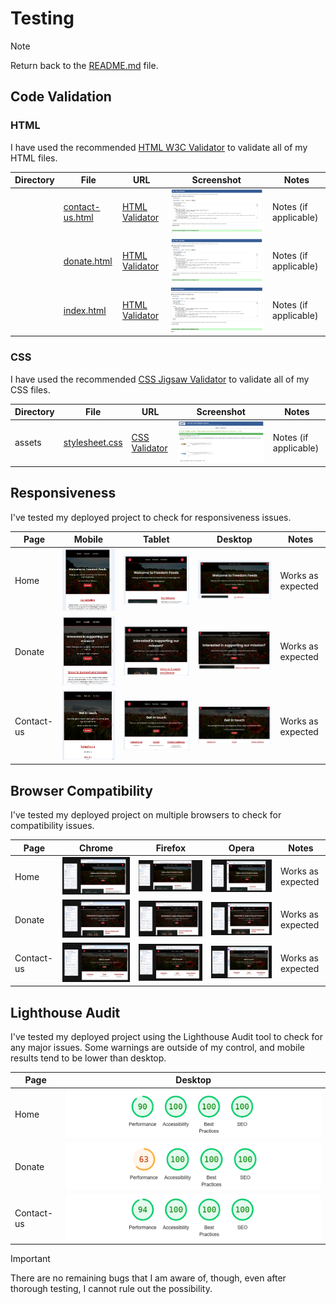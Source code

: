# Testing

> [!NOTE]
> Return back to the [README.md](README.md) file.

## Code Validation

### HTML

I have used the recommended [HTML W3C Validator](https://validator.w3.org) to validate all of my HTML files.

| Directory | File | URL | Screenshot | Notes |
| --- | --- | --- | --- | --- |
|  | [contact-us.html](https://github.com/JSGREEN1129/freedom-feeds-unit-1/blob/main/contact-us.html) | [HTML Validator](https://validator.w3.org/nu/?doc=https://jsgreen1129.github.io/freedom-feeds-unit-1/contact-us.html) | ![screenshot](./documentation/contact-us-html-validation.png) | Notes (if applicable) |
|  | [donate.html](https://github.com/JSGREEN1129/freedom-feeds-unit-1/blob/main/donate.html) | [HTML Validator](https://validator.w3.org/nu/?doc=https://jsgreen1129.github.io/freedom-feeds-unit-1/donate.html) | ![screenshot](./documentation/donate-html-validation.png) | Notes (if applicable) |
|  | [index.html](https://github.com/JSGREEN1129/freedom-feeds-unit-1/blob/main/index.html) | [HTML Validator](https://validator.w3.org/nu/?doc=https://jsgreen1129.github.io/freedom-feeds-unit-1/index.html) | ![screenshot](./documentation/index-html-validation.png) | Notes (if applicable) |


### CSS

I have used the recommended [CSS Jigsaw Validator](https://jigsaw.w3.org/css-validator) to validate all of my CSS files.

| Directory | File | URL | Screenshot | Notes |
| --- | --- | --- | --- | --- |
| assets | [stylesheet.css](https://github.com/JSGREEN1129/freedom-feeds-unit-1/blob/main/assets/stylesheet/stylesheet.css) | [CSS Validator](https://jigsaw.w3.org/css-validator/validator?uri=https://jsgreen1129.github.io/freedom-feeds-unit-1) | ![screenshot](./documentation/css-stylesheet-validation.png) | Notes (if applicable) |


## Responsiveness

I've tested my deployed project to check for responsiveness issues.

| Page | Mobile | Tablet | Desktop | Notes |
| --- | --- | --- | --- | --- |
| Home | ![screenshot](./documentation/mobile-home-responsive.png) | ![screenshot](./documentation/tablet-home-responsive.png) | ![screenshot](./documentation/desktop-home-responsive.png) | Works as expected |
| Donate | ![screenshot](./documentation/mobile-donate-responsive.png) | ![screenshot](./documentation/tablet-donate-responsive.png) | ![screenshot](./documentation/desktop-donate-responsive.png) | Works as expected |
| Contact-us | ![screenshot](./documentation/mobile-contact-us-responsive.png) | ![screenshot](./documentation/tablet-contact-us-responsive.png) | ![screenshot](./documentation/desktop-contact-us-responsive.png) | Works as expected |


## Browser Compatibility

I've tested my deployed project on multiple browsers to check for compatibility issues.

| Page | Chrome | Firefox | Opera | Notes |
| --- | --- | --- | --- | --- |
| Home | ![screenshot](./documentation/chrome-homepage-responsive.png) | ![screenshot](./documentation/firefox-homepage-responsive.png) | ![screenshot](./documentation/opera-homepage-responsive.png) | Works as expected |
| Donate | ![screenshot](./documentation/chrome-donate-responsive.png) | ![screenshot](./documentation/firefox-donate-responsive.png) | ![screenshot](./documentation/opera-donate-responsive.png) | Works as expected |
| Contact-us | ![screenshot](./documentation/chrome-contact-us-responsive.png) | ![screenshot](./documentation/firefox-contact-us-responsive.png) | ![screenshot](./documentation/opera-contact-us-responsive.png) | Works as expected |

## Lighthouse Audit

I've tested my deployed project using the Lighthouse Audit tool to check for any major issues. Some warnings are outside of my control, and mobile results tend to be lower than desktop.

| Page | Desktop |
| --- | --- |
| Home | ![screenshot](./documentation/desktop-homepage-lighthouse.png) |
| Donate | ![screenshot](./documentation/desktop-donate-lighthouse.png) |
| Contact-us | ![screenshot](./documentation/desktop-contact-us-lighthouse.png) |

> [!IMPORTANT]
> There are no remaining bugs that I am aware of, though, even after thorough testing, I cannot rule out the possibility.


